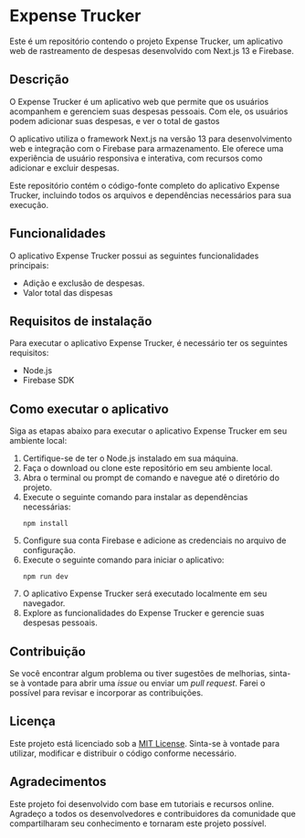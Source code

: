 # Expense Trucker

Este é um repositório contendo o projeto Expense Trucker, um aplicativo web de rastreamento de despesas desenvolvido com Next.js 13 e Firebase.

## Descrição

O Expense Trucker é um aplicativo web que permite que os usuários acompanhem e gerenciem suas despesas pessoais. Com ele, os usuários podem adicionar suas despesas, e ver o total de gastos

O aplicativo utiliza o framework Next.js na versão 13 para desenvolvimento web e integração com o Firebase para armazenamento. Ele oferece uma experiência de usuário responsiva e interativa, com recursos como adicionar e excluir despesas.

Este repositório contém o código-fonte completo do aplicativo Expense Trucker, incluindo todos os arquivos e dependências necessários para sua execução.

## Funcionalidades

O aplicativo Expense Trucker possui as seguintes funcionalidades principais:

- Adição e exclusão de despesas.
- Valor total das dispesas

## Requisitos de instalação

Para executar o aplicativo Expense Trucker, é necessário ter os seguintes requisitos:

- Node.js
- Firebase SDK

## Como executar o aplicativo

Siga as etapas abaixo para executar o aplicativo Expense Trucker em seu ambiente local:

1. Certifique-se de ter o Node.js instalado em sua máquina.
2. Faça o download ou clone este repositório em seu ambiente local.
3. Abra o terminal ou prompt de comando e navegue até o diretório do projeto.
4. Execute o seguinte comando para instalar as dependências necessárias:
   ```
   npm install
   ```
5. Configure sua conta Firebase e adicione as credenciais no arquivo de configuração.
6. Execute o seguinte comando para iniciar o aplicativo:
   ```
   npm run dev
   ```
7. O aplicativo Expense Trucker será executado localmente em seu navegador.
8. Explore as funcionalidades do Expense Trucker e gerencie suas despesas pessoais.

## Contribuição

Se você encontrar algum problema ou tiver sugestões de melhorias, sinta-se à vontade para abrir uma _issue_ ou enviar um _pull request_. Farei o possível para revisar e incorporar as contribuições.

## Licença

Este projeto está licenciado sob a [MIT License](LICENSE). Sinta-se à vontade para utilizar, modificar e distribuir o código conforme necessário.

## Agradecimentos

Este projeto foi desenvolvido com base em tutoriais e recursos online. Agradeço a todos os desenvolvedores e contribuidores da comunidade que compartilharam seu conhecimento e tornaram este projeto possível.
